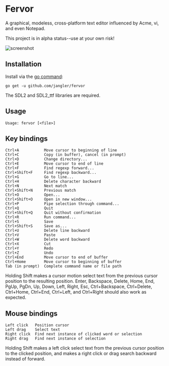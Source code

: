 Fervor
======
A graphical, modeless, cross-platform text editor influenced by Acme, vi, and
even Notepad.

This project is in alpha status--use at your own risk!

![screenshot](http://jangler.info/dl/2015-06-08-195034_fervor.png 'screenshot')

Installation
------------
Install via the [go command](http://golang.org/cmd/go/):

	go get -u github.com/jangler/fervor

The SDL2 and SDL2\_ttf libraries are required.

Usage
-----
	Usage: fervor [<file>]

Key bindings
------------
	Ctrl+A           Move cursor to beginning of line
	Ctrl+C           Copy (in buffer), cancel (in prompt)
	Ctrl+D           Change directory...
	Ctrl+E           Move cursor to end of line
	Ctrl+F           Find regexp forward...
	Ctrl+Shift+F     Find regexp backward...
	Ctrl+G           Go to line...
	Ctrl+H           Delete character backward
	Ctrl+N           Next match
	Ctrl+Shift+N     Previous match
	Ctrl+O           Open...
	Ctrl+Shift+O     Open in new window...
	Ctrl+P           Pipe selection through command...
	Ctrl+Q           Quit
	Ctrl+Shift+Q     Quit without confirmation
	Ctrl+R           Run command...
	Ctrl+S           Save
	Ctrl+Shift+S     Save as...
	Ctrl+U           Delete line backward
	Ctrl+V           Paste
	Ctrl+W           Delete word backward
	Ctrl+X           Cut
	Ctrl+Y           Redo
	Ctrl+Z           Undo
	Ctrl+End         Move cursor to end of buffer
	Ctrl+Home        Move cursor to beginning of buffer
	Tab (in prompt)  Complete command name or file path

Holding Shift makes a cursor motion select text from the previous cursor
position to the resulting position. Enter, Backspace, Delete, Home, End, PgUp,
PgDn, Up, Down, Left, Right, Esc, Ctrl+Backspace, Ctrl+Delete, Ctrl+Home,
Ctrl+End, Ctrl+Left, and Ctrl+Right should also work as expected.

Mouse bindings
--------------
	Left click   Position cursor
	Left drag    Select text
	Right click  Find next instance of clicked word or selection
	Right drag   Find next instance of selection

Holding Shift makes a left click select text from the previous cursor position
to the clicked position, and makes a right click or drag search backward
instead of forward.
